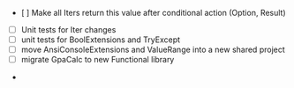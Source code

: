 - ﻿[ ] Make all Iters return this value after conditional action (Option, Result) 
- [ ] Unit tests for Iter changes
- [ ] unit tests for BoolExtensions and TryExcept
- [ ] move AnsiConsoleExtensions and ValueRange into a new shared project
- [ ] migrate GpaCalc to new Functional library
- 
